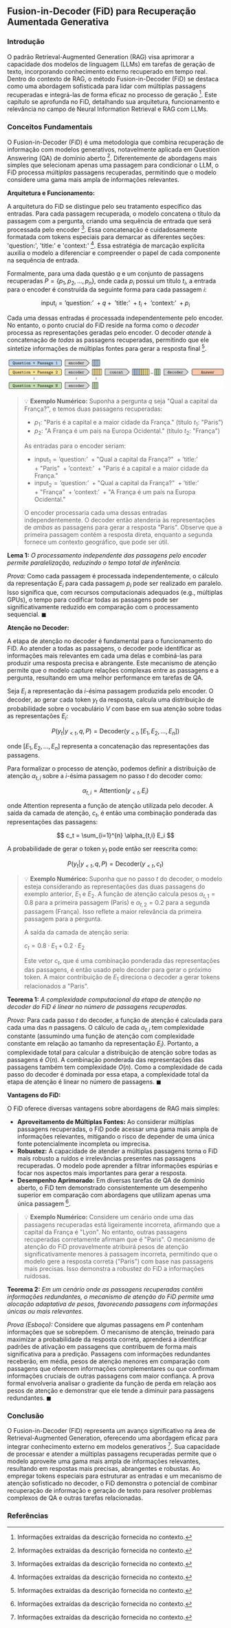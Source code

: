 ## Fusion-in-Decoder (FiD) para Recuperação Aumentada Generativa

### Introdução

O padrão Retrieval-Augmented Generation (RAG) visa aprimorar a capacidade dos modelos de linguagem (LLMs) em tarefas de geração de texto, incorporando conhecimento externo recuperado em tempo real. Dentro do contexto de RAG, o método Fusion-in-Decoder (FiD) se destaca como uma abordagem sofisticada para lidar com múltiplas passagens recuperadas e integrá-las de forma eficaz no processo de geração [^7]. Este capítulo se aprofunda no FiD, detalhando sua arquitetura, funcionamento e relevância no campo de Neural Information Retrieval e RAG com LLMs.

### Conceitos Fundamentais

O Fusion-in-Decoder (FiD) é uma metodologia que combina recuperação de informação com modelos generativos, notavelmente aplicada em Question Answering (QA) de domínio aberto [^7]. Diferentemente de abordagens mais simples que selecionam apenas uma passagem para condicionar o LLM, o FiD processa *múltiplas* passagens recuperadas, permitindo que o modelo considere uma gama mais ampla de informações relevantes.

**Arquitetura e Funcionamento:**

A arquitetura do FiD se distingue pelo seu tratamento específico das entradas. Para cada passagem recuperada, o modelo concatena o título da passagem com a pergunta, criando uma sequência de entrada que será processada pelo encoder [^7]. Essa concatenação é cuidadosamente formatada com tokens especiais para demarcar as diferentes seções: 'question:', 'title:' e 'context:' [^7]. Essa estratégia de marcação explícita auxilia o modelo a diferenciar e compreender o papel de cada componente na sequência de entrada.

Formalmente, para uma dada questão $q$ e um conjunto de passagens recuperadas $P = \{p_1, p_2, ..., p_n\}$, onde cada $p_i$ possui um título $t_i$, a entrada para o encoder é construída da seguinte forma para cada passagem $i$:

$$
\text{input}_i = \text{'question:' } + q + \text{ 'title:' } + t_i + \text{ 'context:' } + p_i
$$

Cada uma dessas entradas é processada independentemente pelo encoder. No entanto, o ponto crucial do FiD reside na forma como o *decoder* processa as representações geradas pelo encoder. O decoder *atende* à concatenação de *todas* as passagens recuperadas, permitindo que ele sintetize informações de múltiplas fontes para gerar a resposta final [^7].

![Fusion-in-Decoder architecture illustrating independent encoding of question-passage pairs followed by concatenation and decoding for question answering.](./../images/image27.jpg)

> 💡 **Exemplo Numérico:**
> Suponha a pergunta $q$ seja "Qual a capital da França?", e temos duas passagens recuperadas:
>
> *   $p_1$: "Paris é a capital e a maior cidade da França." (título $t_1$: "Paris")
> *   $p_2$: "A França é um país na Europa Ocidental." (título $t_2$: "França")
>
> As entradas para o encoder seriam:
>
> *   $\text{input}_1 = \text{'question:' } + \text{"Qual a capital da França?" } + \text{'title:' } + \text{"Paris" } + \text{'context:' } + \text{"Paris é a capital e a maior cidade da França."}$
> *   $\text{input}_2 = \text{'question:' } + \text{"Qual a capital da França?" } + \text{'title:' } + \text{"França" } + \text{'context:' } + \text{"A França é um país na Europa Ocidental."}$
>
> O encoder processaria cada uma dessas entradas independentemente. O decoder então atenderia às representações de *ambas* as passagens para gerar a resposta "Paris".  Observe que a primeira passagem contém a resposta direta, enquanto a segunda fornece um contexto geográfico, que pode ser útil.

**Lema 1:** *O processamento independente das passagens pelo encoder permite paralelização, reduzindo o tempo total de inferência.*

*Prova:* Como cada passagem é processada independentemente, o cálculo da representação $E_i$ para cada passagem $p_i$ pode ser realizado em paralelo. Isso significa que, com recursos computacionais adequados (e.g., múltiplas GPUs), o tempo para codificar todas as passagens pode ser significativamente reduzido em comparação com o processamento sequencial. $\blacksquare$

**Atenção no Decoder:**

A etapa de atenção no decoder é fundamental para o funcionamento do FiD. Ao atender a todas as passagens, o decoder pode identificar as informações mais relevantes em cada uma delas e combiná-las para produzir uma resposta precisa e abrangente. Este mecanismo de atenção permite que o modelo capture relações complexas entre as passagens e a pergunta, resultando em uma melhor performance em tarefas de QA.

Seja $E_i$ a representação da $i$-ésima passagem produzida pelo encoder. O decoder, ao gerar cada token $y_t$ da resposta, calcula uma distribuição de probabilidade sobre o vocabulário $V$ com base em sua atenção sobre todas as representações $E_i$:

$$
P(y_t | y_{<t}, q, P) = \text{Decoder}(y_{<t}, [E_1, E_2, ..., E_n])
$$

onde $[E_1, E_2, ..., E_n]$ representa a concatenação das representações das passagens.

Para formalizar o processo de atenção, podemos definir a distribuição de atenção $\alpha_{t,i}$ sobre a $i$-ésima passagem no passo $t$ do decoder como:

$$
\alpha_{t,i} = \text{Attention}(y_{<t}, E_i)
$$

onde $\text{Attention}$ representa a função de atenção utilizada pelo decoder. A saída da camada de atenção, $c_t$, é então uma combinação ponderada das representações das passagens:

$$
c_t = \sum_{i=1}^{n} \alpha_{t,i} E_i
$$

A probabilidade de gerar o token $y_t$ pode então ser reescrita como:

$$
P(y_t | y_{<t}, q, P) = \text{Decoder}(y_{<t}, c_t)
$$

> 💡 **Exemplo Numérico:**
> Suponha que no passo $t$ do decoder, o modelo esteja considerando as representações das duas passagens do exemplo anterior, $E_1$ e $E_2$.  A função de atenção calcula pesos $\alpha_{t,1} = 0.8$ para a primeira passagem (Paris) e $\alpha_{t,2} = 0.2$ para a segunda passagem (França). Isso reflete a maior relevância da primeira passagem para a pergunta.
>
> A saída da camada de atenção seria:
>
> $c_t = 0.8 \cdot E_1 + 0.2 \cdot E_2$
>
> Este vetor $c_t$, que é uma combinação ponderada das representações das passagens, é então usado pelo decoder para gerar o próximo token. A maior contribuição de $E_1$ direciona o decoder a gerar tokens relacionados a "Paris".

**Teorema 1:** *A complexidade computacional da etapa de atenção no decoder do FiD é linear no número de passagens recuperadas.*

*Prova:* Para cada passo $t$ do decoder, a função de atenção é calculada para cada uma das $n$ passagens. O cálculo de cada $\alpha_{t,i}$ tem complexidade constante (assumindo uma função de atenção com complexidade constante em relação ao tamanho da representação $E_i$). Portanto, a complexidade total para calcular a distribuição de atenção sobre todas as passagens é $O(n)$.  A combinação ponderada das representações das passagens também tem complexidade $O(n)$.  Como a complexidade de cada passo do decoder é dominada por essa etapa, a complexidade total da etapa de atenção é linear no número de passagens. $\blacksquare$

**Vantagens do FiD:**

O FiD oferece diversas vantagens sobre abordagens de RAG mais simples:

*   **Aproveitamento de Múltiplas Fontes:** Ao considerar múltiplas passagens recuperadas, o FiD pode acessar uma gama mais ampla de informações relevantes, mitigando o risco de depender de uma única fonte potencialmente incompleta ou imprecisa.
*   **Robustez:** A capacidade de atender a múltiplas passagens torna o FiD mais robusto a ruídos e irrelevâncias presentes nas passagens recuperadas. O modelo pode aprender a filtrar informações espúrias e focar nos aspectos mais importantes para gerar a resposta.
*   **Desempenho Aprimorado:** Em diversas tarefas de QA de domínio aberto, o FiD tem demonstrado consistentemente um desempenho superior em comparação com abordagens que utilizam apenas uma única passagem [^7].

> 💡 **Exemplo Numérico:**
> Considere um cenário onde uma das passagens recuperadas está ligeiramente incorreta, afirmando que a capital da França é "Lyon". No entanto, outras passagens recuperadas corretamente afirmam que é "Paris". O mecanismo de atenção do FiD provavelmente atribuirá pesos de atenção significativamente menores à passagem incorreta, permitindo que o modelo gere a resposta correta ("Paris") com base nas passagens mais precisas. Isso demonstra a robustez do FiD a informações ruidosas.

**Teorema 2:** *Em um cenário onde as passagens recuperadas contêm informações redundantes, o mecanismo de atenção do FiD permite uma alocação adaptativa de pesos, favorecendo passagens com informações únicas ou mais relevantes.*

*Prova (Esboço):* Considere que algumas passagens em $P$ contenham informações que se sobrepõem. O mecanismo de atenção, treinado para maximizar a probabilidade da resposta correta, aprenderá a identificar padrões de ativação em passagens que contribuem de forma mais significativa para a predição. Passagens com informações redundantes receberão, em média, pesos de atenção menores em comparação com passagens que oferecem informações complementares ou que confirmam informações cruciais de outras passagens com maior confiança. A prova formal envolveria analisar o gradiente da função de perda em relação aos pesos de atenção e demonstrar que ele tende a diminuir para passagens redundantes. $\blacksquare$

### Conclusão

O Fusion-in-Decoder (FiD) representa um avanço significativo na área de Retrieval-Augmented Generation, oferecendo uma abordagem eficaz para integrar conhecimento externo em modelos generativos [^7]. Sua capacidade de processar e atender a múltiplas passagens recuperadas permite que o modelo aproveite uma gama mais ampla de informações relevantes, resultando em respostas mais precisas, abrangentes e robustas. Ao empregar tokens especiais para estruturar as entradas e um mecanismo de atenção sofisticado no decoder, o FiD demonstra o potencial de combinar recuperação de informação e geração de texto para resolver problemas complexos de QA e outras tarefas relacionadas.

### Referências

[^7]: Informações extraídas da descrição fornecida no contexto.
<!-- END -->